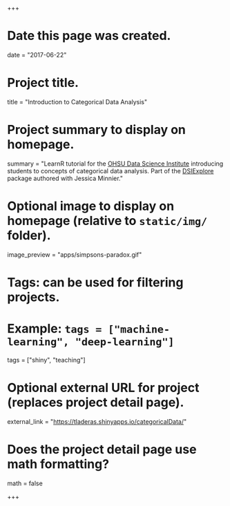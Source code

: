 +++
# Date this page was created.
date = "2017-06-22"

# Project title.
title = "Introduction to Categorical Data Analysis"

# Project summary to display on homepage.
summary = "LearnR tutorial for the [OHSU Data Science Institute](https://ohsulibrary-datascienceinstitute.github.io/) introducing students to concepts of categorical data analysis. Part of the [DSIExplore](https://github.com/laderast/DSIExplore) package authored with Jessica Minnier."

# Optional image to display on homepage (relative to `static/img/` folder).
image_preview = "apps/simpsons-paradox.gif"

# Tags: can be used for filtering projects.
# Example: `tags = ["machine-learning", "deep-learning"]`
tags = ["shiny", "teaching"]

# Optional external URL for project (replaces project detail page).
external_link = "https://tladeras.shinyapps.io/categoricalData/"

# Does the project detail page use math formatting?
math = false

+++

